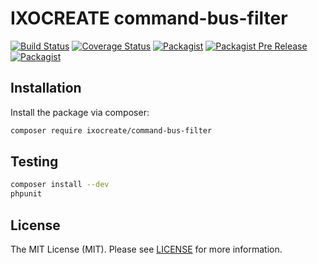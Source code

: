 # IXOCREATE command-bus-filter

[![Build Status](https://travis-ci.com/ixocreate/command-bus-filter.svg?branch=master)](https://travis-ci.com/ixocreate/command-bus-filter)
[![Coverage Status](https://coveralls.io/repos/github/ixocreate/command-bus-filter/badge.svg?branch=develop)](https://coveralls.io/github/ixocreate/command-bus-filter?branch=develop)
[![Packagist](https://img.shields.io/packagist/v/ixocreate/command-bus-filter.svg)](https://packagist.org/packages/ixocreate/command-bus-filter)
[![Packagist Pre Release](https://img.shields.io/packagist/vpre/ixocreate/command-bus-filter.svg)](https://packagist.org/packages/ixocreate/command-bus-filter)
[![Packagist](https://img.shields.io/packagist/l/ixocreate/command-bus-filter.svg)](https://packagist.org/packages/ixocreate/command-bus-filter)

## Installation

Install the package via composer:

```sh
composer require ixocreate/command-bus-filter
```

## Testing

```sh
composer install --dev
phpunit
```

## License

The MIT License (MIT). Please see [LICENSE](LICENSE) for more information.
